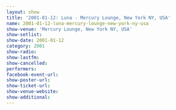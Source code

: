 ```yaml
---
layout: show
title: '2001-01-12: Luna - Mercury Lounge, New York NY, USA'
name: 2001-01-12-luna-mercury-lounge-new-york-ny-usa
show-venue: 'Mercury Lounge, New York NY, USA'
show-setlist: 
show-date: 2001-01-12
category: 2001
show-radio: 
show-lastfm: 
show-cancelled: 
performers: 
facebook-event-url: 
show-poster-url: 
show-ticket-url: 
show-venue-website: 
show-additional: 
---
```



